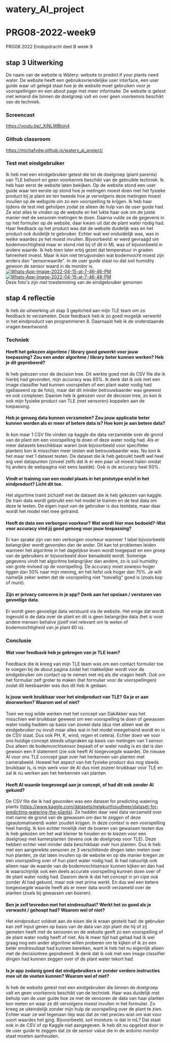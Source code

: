 # watery_AI_project
 
# PRG08-2022-week9
PRG08 2022 Eindopdracht deel B week 9

## stap 3 Uitwerking 
De naam van de website is Watery: website to predict if your plants need water. De website heeft een gebruiksvriendelijke user interface, een user guide waar uit gelegd staat hoe je de website moet gebruiken voor je voorspellingen en een about page met meer informatie. De website is getest met iemand die binnen de doelgroep valt en over geen voorkennis beschikt van de techniek. 

### Screencast 
https://youtu.be/_XiNLWBton4 

### Github classroom 
https://michafvdw.github.io/watery_ai_project/ 

### Test met eindgebruiker 
Ik heb met een eindgebruiker getest die tot de doelgroep (plant parents) van TLE behoort en geen voorkennis beschikt van de gebruikte techniek. Ik heb haar eerst de website laten bekijken. Op de website stond een user guide waar ten eerste op stond hoe je metingen moest doen met het fysieke product bij je plant en ten tweede hoe je vervolgens deze metingen moest invullen op de webgsite om zo een voorspelling te krijgen. Ik heb haar tijdens de test niet geholpen zodat ze alleen de hulp van de user guide had. Ze wist alles te vinden op de website en het lukte haar ook om de juiste manier met de sensoren metingen te doen. Daarna vulde ze de gegevens in op het formulier op de website, daar kwam uit dat de plant water nodig had. Haar feedback op het product was dat de website duidelijk was en het product ook duidelijk te gebruiker. Echter wat wel onduidelijk was, was in welke waardes ze het moest invullen. Bijvoorbeeld: er werd gevraagd om bodemvochtigheid maar er stond niet bij of dit in ML was of bijvoorbeeld in andere waarde. Ik heb toen later erbij gezet dat temperatuur in graden fahrenheit moest. Maar ik kon niet terugvonden wat bodemvocht moest zijn anders dan "sensorwaarde". In de user guide staat nu dat soil humidity gewoon de sensor waard in de monitor is.  <br>
<a href="https://ibb.co/NrnpYmh"><img src="https://i.ibb.co/NrnpYmh/Whats-App-Image-2022-04-15-at-7-46-46-PM.jpg" alt="Whats-App-Image-2022-04-15-at-7-46-46-PM" border="0"></a> 
<a href="https://ibb.co/1XGcM0W"><img src="https://i.ibb.co/1XGcM0W/Whats-App-Image-2022-04-15-at-7-46-48-PM.jpg" alt="Whats-App-Image-2022-04-15-at-7-46-48-PM" border="0"></a> <br>
Deze foto's zijn met toestemming van de eindgebruiker genomen 

## stap 4 reflectie 
Ik heb de uitwerking uit stap 3 gepitched aan mijn TLE team om zo feedback te verzamelen. Deze feedback heb ik zo goed mogelijk verwerkt in het eindproduct van programmeren 8. Daarnaast heb ik de onderstaande vragen beantwoord:

### Techniek 

#### Heeft het gekozen algoritme / library goed gewerkt voor jouw toepassing? Zou een ander algoritme / library beter kunnen werken? Heb je dit geprobeerd?
Ik heb gekozen voor de decision tree. Dit werkte goed met de CSV file die ik hierbij had gevonden, mijn accuracy was 93%. Ik denk dat ik ook met een image classifier had kunnen voorspellen of een plant water nodig had (gebaseerd op de foto), maar dat dit minder betrouwbaarder was geweest en ook complexer. Daarom heb ik gekozen voor de decision tree, zo kon ik ook mijn fysieke product van TLE (met sensoren) koppelen aan de toepassing. 

#### Heb je genoeg data kunnen verzamelen? Zou jouw applicatie beter kunnen worden als er meer of betere data is? Hoe kom je aan betere data?
Ik kon maar 1 CSV file vinden op kaggle die data verzamelde over de grond van de plant om een voorspelling te doen of deze water nodig had. Als er meer datasets beschikbaar waren (ook bijvoorbeeld voor specifieke planten) kon ik misschien meer testen wat betrouwbaarder was. Nu kon ik het maar met 1 dataset testen. De dataset die ik heb gebruikt heeft wel heel erg veel datapunten (zoveel zelfs dat ik er een paar uit moest halen omdat hij anders de webpagina niet eens laadde). Ook is de accuracy heel 93%. 

#### Vindt er training van een model plaats in het prototype en/of in het eindproduct? Licht dit toe.
Het algoritme traint zichzelf met de dataset die ik heb gekozen van kaggle. De train data wordt gebruikt een het model te trainen en de test data om deze te testen. De eigen input van de gebruiker is dus testdata, maar daar wordt het model niet mee getraind. 

#### Heeft de data een verborgen voorkeur? Wat wordt hier mee bedoeld?-Wat voor accuracy vind jij goed genoeg voor jouw toepassing?
Er kan sprake zijn van een verborgen voorkeur wanneer 1 label bijvoorbeeld belangrijker wordt gevonden dan de ander. Dit kan tot problemen leiden wanneer het algoritme in het dagelijkse leven wordt toegepast en een groep van de gebruikers er bijvoorbeeld door benadeeld wordt. Sommige gegevens vindt het algoritme belangrijker dan andere, zo is soil humidity van grote invloed op de voorspelling. De accuracy moet sowieso hoger liggen dan 50% naar mijn mening, en het liefst ook hoger dan 75%. Je wilt namelijk zeker weten dat de voorspelling niet "toevallig" goed is (zoals kop of munt).

#### Zijn er privacy concerns in je app? Denk aan het opslaan / versturen van gevoelige data.
Er wordt geen gevoelige data verstuurd via de website. Het enige dat wordt ingevuld is de data over de plant en dit is geen belangrijke data (het is voor andere mensen behalve jijzelf niet relevant om te weten of bodemvochtigheid van je plant 60 is). 

### Conclusie 

#### Wat voor feedback heb je gekregen van je TLE team?
Feedback die ik kreeg van mijn TLE team was om een contact formulier toe te voegen bij de about pagina zodat het makkelijker wordt voor de eindgebruiker om contact op te nemen met mij als die vragen heeft. Ook om het formulier zelf groter te maken (het formulier voor de voorspellingen) zodat dit leesbaarder was dus dit heb ik gedaan. 

#### Is jouw werk bruikbaar voor het eindproduct van TLE? Ga je er aan doorwerken? Waarom wel of niet?
Toen we nog wilde werken met het concept van DakAkker was het misschien wel bruikbaar geweest om een voorspelling te doen of gewassen water nodig hadden op basis van zoveel data (dus niet alleen wat de eindgebruiker nu invult maar alles wat in het model meegetraind wordt en in de CSV staat. Dus ook PH, K, wind, regen et cetera). Echter doen we voor ons huidige concept steeds uitspraken op basis van metingen van 1 sensor. Dus alleen de bodemvochtsensor bepaalt of er water nodig is en dat is dan gewoon een if statement (zie ook heeft AI toegevoegde waarde). De nieuwe AI voor ons TLE concept gaat over het herkennen van planten met camerabeeld. Hoewel het aspect van het fysieke product dus nog steeds bruikbaar is, is mijn werk voor de AI dus niiet zozeer bruikbaar voor TLE en zal ik nu werken aan het herkennen van planten. 

#### Heeft AI waarde toegevoegd aan je concept, of had dit ook zonder AI gekund?
De CSV file die ik had gevonden was een dataset for predicting watering plants (https://www.kaggle.com/datasets/nelakurthisudheer/dataset-for-predicting-watering-the-plants). Ze hadden daar veel data verzameld over met name de grond van de gewassen om dan te zeggen of deze (geautomatiseerd) water zouden krijgen. In deze context is een voorspelling heel handig. Ik kon echter moeilijk met de boeren van gewassen testen dus ik heb gekozen om het wat kleiner te houden en te kiezen voor een doelgroep met kamerplanten (tevens ook de doelgroep voor TLE). Deze hebben echter veel minder data beschikbaar over hun planten. Dus ik heb met een aangereikte sensoren ze 3 verschillende dingen laten meten over hun planten, ze dat laten invullen op de website en op die manier kregen ze een voorspelling over of hun plant water nodig had. Ik had natuurlijk ook alleen naar de waarde van de bodemvochtsensor kunnen kijken en dan had ik waarschijnlijk ook een deels accurate voorspelling kunnen doen over of de plant water nodig had. Daarom denk ik dat het concept in pri cipe ook zonder AI had gekund, maar ook met prima werkt. En dus wel een betere toegevoegde waarde heeft als er meer data wordt verzameld over de planten (zoals bij gewassen van boeren). 

#### Ben je zelf tevreden met het eindresultaat? Werkt het zo goed als je verwacht / gehoopt had? Waarom wel of niet?
Het eindproduct voldoet aan de eisen die ik eraan gesteld had: de gebruiker kan zelf input geven op basis van de data van zijn plant die hij of zij gemeten heeft met de sensoren en de website geeft zo een voorspelling of de plant water nodig heeft of niet. Als ik meer tijd had gehad had ik wel graag nog een ander algoritme willen proberen om te kijken of ik zo een beter eindresultaat had kunnen bereiken, want ik heb het nu eigenlijk alleen met de decisiontree geprobeerd. Ik denk dat ik ook met een image classifier dingen had kunnen zeggen over of de plant water tekort had. 

#### Is je app zodanig goed dat eindgebruikers er zonder verdere instructies mee uit de voeten kunnen? Waarom wel of niet?
Ik heb de website getest met een eindgebruiker die binnen de doelgroep valt en geen voorkennis beschikt van de techniek. Haar was duidelijk met behulp van de user guide hoe ze met de sensoren de data van haar planten kon meten en waar ze dit vervolgens moest invullen in het formulier. Zo kreeg ze uiteindelijk zonder mijn hulp de voorspelling over de plant te zien. Echter waar ze wel tegenaan liep was dat ze niet precies wist om wat voor soort waardes het ging. Bijvoorbeeld, soil moisture: is dat in mL? Dat staat ook in de CSV of op Kaggle niet aangegeven. Ik heb dit nu opgelost door in de user guide te zeggen dat ze de sensor value die in de arduino monitor staat moeten aanhouden.
